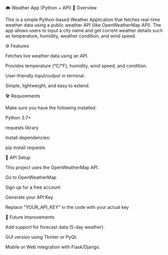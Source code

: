 🌦️ Weather App (Python + API)
📌 Overview

This is a simple Python-based Weather Application that fetches real-time weather data using a public weather API (like OpenWeatherMap API).
The app allows users to input a city name and get current weather details such as temperature, humidity, weather condition, and wind speed.

⚙️ Features

Fetches live weather data using an API.

Provides temperature (°C/°F), humidity, wind speed, and condition.

User-friendly input/output in terminal.

Simple, lightweight, and easy to extend.

🛠️ Requirements

Make sure you have the following installed:

Python 3.7+

requests library

Install dependencies:

pip install requests

🔑 API Setup

This project uses the OpenWeatherMap API.

Go to OpenWeatherMap

Sign up for a free account

Generate your API Key

Replace "YOUR_API_KEY" in the code with your actual key

📌 Future Improvements

Add support for forecast data (5-day weather).

GUI version using Tkinter or PyQt.

Mobile or Web integration with Flask/Django.
